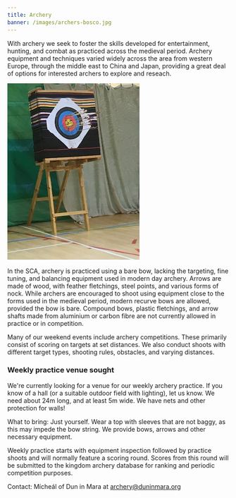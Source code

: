 ```yaml
---
title: Archery
banner: /images/archers-bosco.jpg
---
```


With archery we seek to foster the skills developed for entertainment,
hunting, and combat as practiced across the medieval period. Archery
equipment and techniques varied widely across the area from western
Europe, through the middle east to China and Japan, providing a great
deal of options for interested archers to explore and reseach.

![Archery target](/images/archery-butt.jpg)

In the SCA, archery is practiced using a bare bow, lacking the
targeting, fine tuning, and balancing equipment used in modern day
archery. Arrows are made of wood, with feather fletchings, steel
points, and various forms of nock. While archers are encouraged to
shoot using equipment close to the forms used in the medieval period,
modern recurve bows are allowed, provided the bow is bare. Compound bows, 
plastic fletchings, and arrow shafts made from aluminium or carbon fibre
are not currently allowed in practice or in competition.

Many of our weekend events include archery competitions. These
primarily consist of scoring on targets at set distances. We also
conduct shoots with different target types, shooting rules, obstacles,
and varying distances.

### Weekly practice venue sought

We're currently looking for a venue for our weekly archery practice. If you know of a hall (or a suitable outdoor field with lighting), let us know. We need about 24m long, and at least 5m wide. We have nets and other protection for walls!

What to bring: Just yourself. Wear a top with sleeves that are not
baggy, as this may impede the bow string. We provide bows, arrows and
other necessary equipment.

Weekly practice starts with equipment inspection followed by practice
shoots and will normally feature a scoring round. Scores from this
round will be submitted to the kingdom archery database for ranking
and periodic competition purposes.

Contact: Mícheál of Dun in Mara at [archery@duninmara.org](mailto:archery@duninmara.org)
